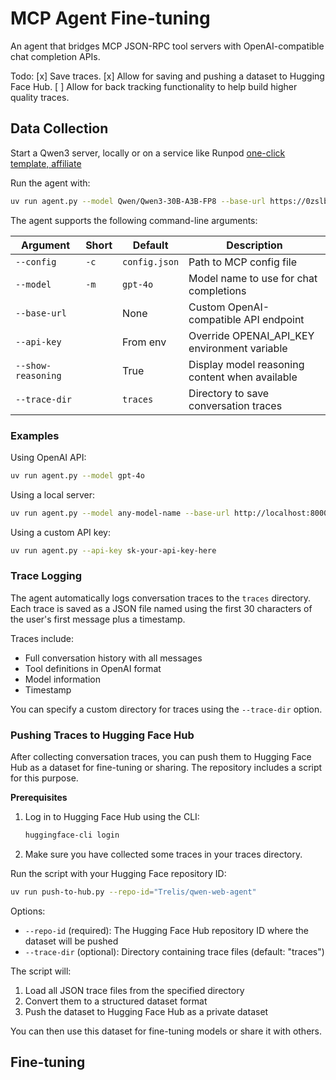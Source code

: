 # MCP Agent Fine-tuning

An agent that bridges MCP JSON-RPC tool servers with OpenAI-compatible chat completion APIs.

Todo:
[x] Save traces.
[x] Allow for saving and pushing a dataset to Hugging Face Hub.
[ ] Allow for back tracking functionality to help build higher quality traces.

## Data Collection

Start a Qwen3 server, locally or on a service like Runpod [one-click template, affiliate](https://runpod.io/console/deploy?template=y3syp133lq&ref=jmfkcdio)

Run the agent with:
```bash
uv run agent.py --model Qwen/Qwen3-30B-A3B-FP8 --base-url https://0zslbmx98vpo2i-8000.proxy.runpod.net/v1 --show-reasoning
```

The agent supports the following command-line arguments:

| Argument | Short | Default | Description |
|----------|-------|---------|-------------|
| `--config` | `-c` | `config.json` | Path to MCP config file |
| `--model` | `-m` | `gpt-4o` | Model name to use for chat completions |
| `--base-url` | | None | Custom OpenAI-compatible API endpoint |
| `--api-key` | | From env | Override OPENAI_API_KEY environment variable |
| `--show-reasoning` | | True | Display model reasoning content when available |
| `--trace-dir` | | `traces` | Directory to save conversation traces |

### Examples

Using OpenAI API:
```bash
uv run agent.py --model gpt-4o
```

Using a local server:
```bash
uv run agent.py --model any-model-name --base-url http://localhost:8000/v1
```

Using a custom API key:
```bash
uv run agent.py --api-key sk-your-api-key-here
```

### Trace Logging

The agent automatically logs conversation traces to the `traces` directory. Each trace is saved as a JSON file named using the first 30 characters of the user's first message plus a timestamp.

Traces include:
- Full conversation history with all messages
- Tool definitions in OpenAI format
- Model information
- Timestamp

You can specify a custom directory for traces using the `--trace-dir` option.

### Pushing Traces to Hugging Face Hub

After collecting conversation traces, you can push them to Hugging Face Hub as a dataset for fine-tuning or sharing. The repository includes a script for this purpose.

**Prerequisites**

1. Log in to Hugging Face Hub using the CLI:
   ```bash
   huggingface-cli login
   ```

2. Make sure you have collected some traces in your traces directory.

Run the script with your Hugging Face repository ID:

```bash
uv run push-to-hub.py --repo-id="Trelis/qwen-web-agent"
```

Options:
- `--repo-id` (required): The Hugging Face Hub repository ID where the dataset will be pushed
- `--trace-dir` (optional): Directory containing trace files (default: "traces")

The script will:
1. Load all JSON trace files from the specified directory
2. Convert them to a structured dataset format
3. Push the dataset to Hugging Face Hub as a private dataset

You can then use this dataset for fine-tuning models or share it with others.

## Fine-tuning